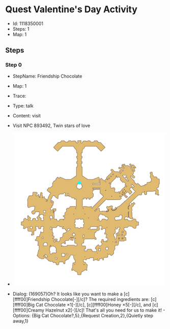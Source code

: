 # Quest Valentine's Day Activity

- Id: 1118350001
- Steps: 1
- Map: 1

## Steps

### Step 0
- StepName:  Friendship Chocolate
- Map:  1
- Trace:  
- Type:  talk
- Content:  visit
- Visit NPC 893492, Twin stars of love

- ![images/1118350001_0.png](images/1118350001_0.png)
- Dialog: (169057)Oh? It looks like you want to make a [c][ffff00]Friendship Chocolate[-][/c]? The required ingredients are: [c][ffff00]Big Cat Chocolate ×1[-][/c], [c][ffff00]Honey ×5[-][/c], and [c][ffff00]Creamy Hazelnut x2[-][/c]! That's all you need for us to make it! - Options: {Big Cat Chocolate?,5},{Request Creation,2},{Quietly step away,1}


